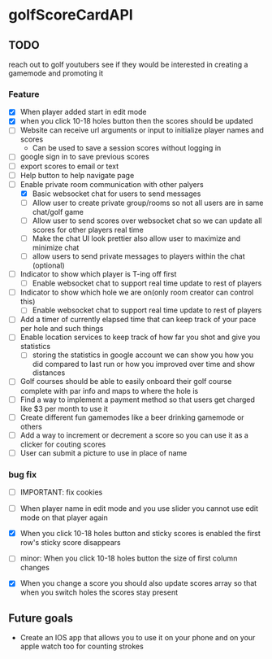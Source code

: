 # golfScoreCardAPI

## TODO
reach out to golf youtubers see if they would be interested in creating a gamemode and promoting it
### Feature
- [x] When player added start in edit mode
- [x] when you click 10-18 holes button then the scores should be updated
- [ ] Website can receive url arguments or input to initialize player names and scores
  - Can be used to save a session scores without logging in
- [ ] google sign in to save previous scores
- [ ] export scores to email or text
- [ ] Help button to help navigate page
- [ ] Enable private room communication with other palyers
  - [x] Basic websocket chat for users to send messages
  - [ ] Allow user to create private group/rooms so not all users are in same chat/golf game
  - [ ] Allow user to send scores over websocket chat so we can update all scores for other players real time
  - [ ] Make the chat UI look prettier also allow user to maximize and minimize chat
  - [ ] allow users to send private messages to players within the chat (optional)
- [ ] Indicator to show which player is T-ing off first
  - [ ] Enable websocket chat to support real time update to rest of players
- [ ] Indicator to show which hole we are on(only room creator can control this)
  - [ ] Enable websocket chat to support real time update to rest of players
- [ ] Add a timer of currently elapsed time that can keep track of your pace per hole and such things
- [ ] Enable location services to keep track of how far you shot and give you statistics
  - [ ] storing the statistics in google account we can show you how you did compared to last run or how you improved over time and show distances
- [ ] Golf courses should be able to easily onboard their golf course complete with par info and maps to where the hole is
- [ ] Find a way to implement a payment method so that users get charged like $3 per month to use it
- [ ] Create different fun gamemodes like a beer drinking gamemode or others
- [ ] Add a way to increment or decrement a score so you can use it as a clicker for couting scores
- [ ] User can submit a picture to use in place of name
### bug fix
- [ ] IMPORTANT: fix cookies
- [ ] When player name in edit mode and you use slider you cannot use edit mode on that player again
- [x] When you click 10-18 holes button and sticky scores is enabled the first row's sticky score disappears
- [ ] minor: When you click 10-18 holes button the size of first column changes
- [x] When you change a score you should also update scores array so that when you switch holes the scores stay present


## Future goals
- Create an IOS app that allows you to use it on your phone and on your apple watch too for counting strokes
